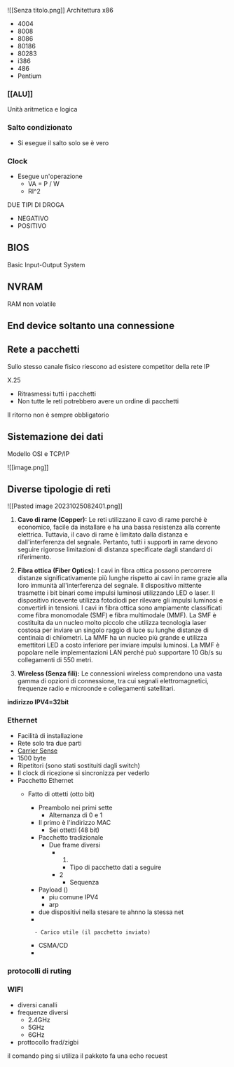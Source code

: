![[Senza titolo.png]] Architettura x86

- 4004
- 8008
- 8086
- 80186
- 80283
- i386
- 486
- Pentium

### [[ALU]]

Unità aritmetica e logica

### Salto condizionato

- Si esegue il salto solo se è vero

### Clock

- Esegue un'operazione
    - VA = P / W
    - RI^2

DUE TIPI DI DROGA

- NEGATIVO
- POSITIVO

## BIOS

Basic Input-Output System

## NVRAM

RAM non volatile

## End device soltanto una connessione

## Rete a pacchetti

Sullo stesso canale fisico riescono ad esistere competitor della rete IP

X.25
- Ritrasmessi tutti i pacchetti
- Non tutte le reti potrebbero avere un ordine di pacchetti

Il ritorno non è sempre obbligatorio

## Sistemazione dei dati

Modello OSI e TCP/IP

![[image.png]]

## Diverse tipologie di reti

![[Pasted image 20231025082401.png]]

1. **Cavo di rame (Copper):** Le reti utilizzano il cavo di rame perché è economico, facile da installare e ha una bassa resistenza alla corrente elettrica. Tuttavia, il cavo di rame è limitato dalla distanza e dall'interferenza del segnale. Pertanto, tutti i supporti in rame devono seguire rigorose limitazioni di distanza specificate dagli standard di riferimento.
    
2. **Fibra ottica (Fiber Optics):** I cavi in fibra ottica possono percorrere distanze significativamente più lunghe rispetto ai cavi in rame grazie alla loro immunità all'interferenza del segnale. Il dispositivo mittente trasmette i bit binari come impulsi luminosi utilizzando LED o laser. Il dispositivo ricevente utilizza fotodiodi per rilevare gli impulsi luminosi e convertirli in tensioni. I cavi in fibra ottica sono ampiamente classificati come fibra monomodale (SMF) e fibra multimodale (MMF). La SMF è costituita da un nucleo molto piccolo che utilizza tecnologia laser costosa per inviare un singolo raggio di luce su lunghe distanze di centinaia di chilometri. La MMF ha un nucleo più grande e utilizza emettitori LED a costo inferiore per inviare impulsi luminosi. La MMF è popolare nelle implementazioni LAN perché può supportare 10 Gb/s su collegamenti di 550 metri.
    
3. **Wireless (Senza fili):** Le connessioni wireless comprendono una vasta gamma di opzioni di connessione, tra cui segnali elettromagnetici, frequenze radio e microonde e collegamenti satellitari.

**indirizzo IPV4=32bit**
### Ethernet

- Facilità di installazione
- Rete solo tra due parti
- [Carrier Sense](https://it.wikipedia.org/wiki/CSMA)
- 1500 byte
- Ripetitori (sono stati sostituiti dagli switch)
- Il clock di ricezione si sincronizza per vederlo
- Pacchetto Ethernet
    - Fatto di ottetti (otto bit)
        - Preambolo nei primi sette
            - Alternanza di 0 e 1
        - Il primo è l'indirizzo MAC
            - Sei ottetti (48 bit)
        - Pacchetto tradizionale
            - Due frame diversi
                - 1.
                    - Tipo di pacchetto dati a seguire
                - 2
                    - Sequenza
        - Payload ()
	        - piu comune IPV4
	        - arp 
		- due dispositivi nella stesare te ahnno la stessa net
		- 

	        
	        
            - Carico utile (il pacchetto inviato)
        - CSMA/CD
        - 


### protocolli di ruting

### WIFI
- diversi canalli
- frequenze diversi 
	- 2.4GHz
	- 5GHz
	- 6GHz
- prottocollo frad/zigbi

il comando ping si utiliza il pakketo
fa una echo recuest 
